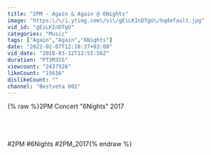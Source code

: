 ```yaml
---
title: "2PM - Again & Again @ 6Nights"
image: "https:\/\/i.ytimg.com\/vi\/gEiLKInDTgU\/hqdefault.jpg"
vid_id: "gEiLKInDTgU"
categories: "Music"
tags: ["Again","Again","6Nights"]
date: "2022-02-07T12:18:37+03:00"
vid_date: "2018-03-12T12:55:56Z"
duration: "PT3M35S"
viewcount: "2437926"
likeCount: "15616"
dislikeCount: ""
channel: "Bestveta 002"
---
```

{% raw %}2PM Concert &quot;6Nights&quot; 2017<br /><br /><br /><br /><br />#2PM #6Nights #2PM_2017{% endraw %}
